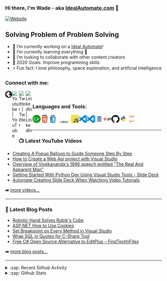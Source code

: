 ### Hi there, I'm Wade - aka [IdealAutomate.com][website] 👋

[![Website](http://img.shields.io/website?label=IdealAutomate.com&style=for-the-badge&url=http%3A%2F%2Fidealautomate.com)](http://idealautomate.com/)


## Solving Problem of Problem Solving 

- 🔭 I’m currently working on a [Ideal Automate][website]!
- 🌱 I’m currently learning everything 🤣
- 👯 I’m looking to collaborate with other content creators
- 🥅 2020 Goals: Improve programming skills 
- ⚡ Fun fact: I love philosophy, space exploration, and artificial intelligence



### Connect with me:

[<img align="left" alt="idealautomate.com" width="22px" title="Ideal Automate website" src="https://raw.githubusercontent.com/iconic/open-iconic/master/svg/globe.svg" />][website]
[<img align="left" alt="Youtube | YouTube" width="22px" title="Youtube" src="https://cdn.jsdelivr.net/npm/simple-icons@v3/icons/youtube.svg" />][youtube]
[<img align="left" alt="Twitter | Twitter" width="22px" title="Twitter" src="https://cdn.jsdelivr.net/npm/simple-icons@v3/icons/twitter.svg" />][twitter]
[<img align="left" alt="LinkedIn | LinkedIn" width="22px" title="LinkedIn" src="https://cdn.jsdelivr.net/npm/simple-icons@v3/icons/linkedin.svg" />][linkedin]


<br />

### Languages and Tools:

[<img align="left" alt="C Sharp" width="26px" title="C-Sharp" src="https://raw.githubusercontent.com/github/explore/80688e429a7d4ef2fca1e82350fe8e3517d3494d/topics/csharp/csharp.png" />][idealautomateplaylist]

[<img align="left" alt="HTML5" width="26px" title="HTML5" src="https://raw.githubusercontent.com/github/explore/80688e429a7d4ef2fca1e82350fe8e3517d3494d/topics/html/html.png" />][idealautomateplaylist]
[<img align="left" alt="CSS3" width="26px" title="CSS3" src="https://raw.githubusercontent.com/github/explore/80688e429a7d4ef2fca1e82350fe8e3517d3494d/topics/css/css.png" />][idealautomateplaylist]
[<img align="left" alt="Jquery" width="46px" title="JQuery" src="https://raw.githubusercontent.com/github/explore/80688e429a7d4ef2fca1e82350fe8e3517d3494d/topics/jquery/jquery.png" />][idealautomateplaylist]
[<img align="left" alt="JavaScript" width="26px" title="Javascript" src="https://raw.githubusercontent.com/github/explore/80688e429a7d4ef2fca1e82350fe8e3517d3494d/topics/javascript/javascript.png" />][idealautomateplaylist]

[<img align="left" alt="Visual Studio" width="26px" title="Visual Studio" src="https://raw.githubusercontent.com/github/explore/80688e429a7d4ef2fca1e82350fe8e3517d3494d/topics/visual-studio-code/visual-studio-code.png" />][idealautomateplaylist]

[<img align="left" alt="Visual Studio Code" width="26px" title="Visual Studio Code" src="https://raw.githubusercontent.com/github/explore/80688e429a7d4ef2fca1e82350fe8e3517d3494d/topics/visual-studio-code/visual-studio-code.png" />][idealautomateplaylist]

[<img align="left" alt="SQL" width="26px" title="Sql Server"  src="https://raw.githubusercontent.com/github/explore/80688e429a7d4ef2fca1e82350fe8e3517d3494d/topics/sql/sql.png" />][idealautomateplaylist]

[<img align="left" alt="Git" width="26px" title="Git" src="https://raw.githubusercontent.com/github/explore/80688e429a7d4ef2fca1e82350fe8e3517d3494d/topics/git/git.png" />][idealautomateplaylist]
[<img align="left" alt="GitHub" width="26px" title="Github" src="https://raw.githubusercontent.com/github/explore/78df643247d429f6cc873026c0622819ad797942/topics/github/github.png" />][idealautomateplaylist]


[<img align="left" alt="Python" width="26px" title="Python" src="https://raw.githubusercontent.com/github/explore/80688e429a7d4ef2fca1e82350fe8e3517d3494d/topics/python/python.png" />][idealautomateplaylist]

[<img align="left" alt="Jupyter Notebook" width="26px" title="Jupyter Notebook" src="https://raw.githubusercontent.com/github/explore/80688e429a7d4ef2fca1e82350fe8e3517d3494d/topics/jupyter-notebook/jupyter-notebook.png" />][idealautomateplaylist]




<br />
<br />

---

### 📺 Latest YouTube Videos

<!-- YOUTUBE:START -->
- [Creating A Popup Balloon to Guide Someone Step By Step](https://www.youtube.com/watch?v=vexDNNlRwIo)
- [How to Create a Web Api project with Visual Studio](https://www.youtube.com/watch?v=rrLvUlZulTs)
- [Overview of Vivekananda&#39;s 1896 speech entitled &quot;The Real And Apparent Man&quot;](https://www.youtube.com/watch?v=RnsrQPewpAc)
- [Getting Started With Python Dev Using Visual Studio Tools - Slide Deck](https://www.youtube.com/watch?v=DIt_U35Q4BU)
- [Automate Creating Slide Deck When Watching Video Tutorials](https://www.youtube.com/watch?v=xYWV-7dw_3c)
<!-- YOUTUBE:END -->

➡️ [more videos...](https://www.youtube.com/c/WadeHarvey)

---

### 📕 Latest Blog Posts

<!-- BLOG-POST-LIST:START -->
- [Robotic Hand Solves Rubik's Cube](http://idealprogrammer.com/other-languages/uncategorized/robotic-hand-solves-rubiks-cube/)
- [ASP.NET How to Use Cookies](http://idealprogrammer.com/knowledge-base/asp-net/aspnet-cookies/)
- [Set Breakpoint on Every Method in Visual Studio](http://idealprogrammer.com/net-languages/visual-studio-c/set-breakpoint-method-visual-studio/)
- [Wrap SQL in Quotes for C-Sharp Tool](http://idealprogrammer.com/net-languages/c/wrap-sql-quotes-csharp-tool/)
- [Free C# Open Source Alternative to EditPlus – FindTextInFiles](http://idealprogrammer.com/development_tools/file-search/free-open-source-alternative-editplus-findtextinfiles/)
<!-- BLOG-POST-LIST:END -->

➡️ [more blog posts...](http://idealprogrammer.com/)

---

<details>
  <summary>:zap: Recent Github Activity</summary>
  
<!--START_SECTION:activity-->

<!--END_SECTION:activity-->

</details>

<details>
  <summary>:zap: Github Stats</summary>

  <img align="left" alt="harvey007y's Github Stats" src="https://github-readme-stats.codestackr.vercel.app/api?username=harvey007y&show_icons=true&hide_border=true" />

  [![Top Langs](https://github-readme-stats.vercel.app/api/top-langs/?username=harvey007y)](https://github.com/anuraghazra/github-readme-stats)


</details>

[website]: http://idealautomate.com/
[twitter]: https://twitter.com/aspnetvideos
[youtube]: https://www.youtube.com/c/WadeHarvey
[linkedin]: https://www.linkedin.com/in/harvey007
[idealautomateplaylist]: https://www.youtube.com/playlist?list=PL8F65890C0CF62DCD


